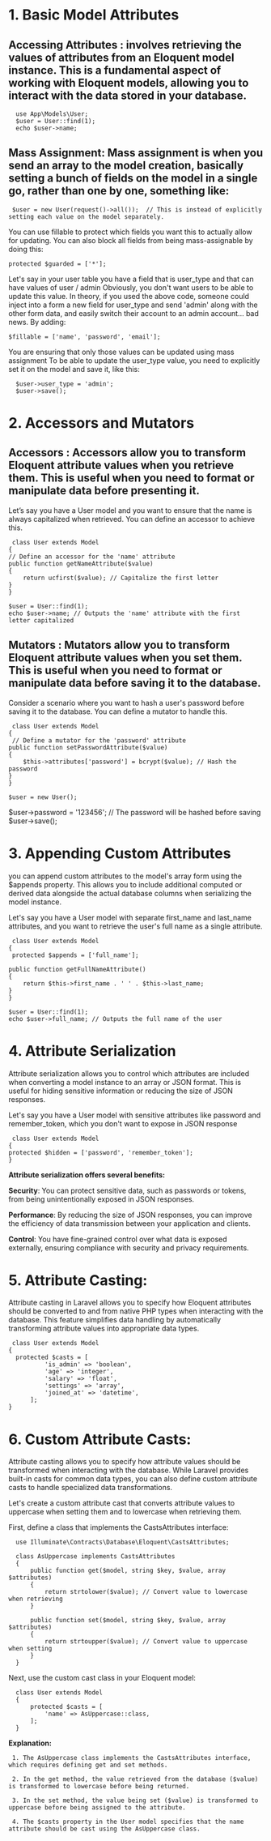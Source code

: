 
# 1. Basic Model Attributes
   ## Accessing Attributes :  involves retrieving the values of attributes from an Eloquent model instance. This is a fundamental aspect of working with Eloquent models, allowing  you to interact with the data stored in your database.
      use App\Models\User;
      $user = User::find(1);
      echo $user->name;

## Mass Assignment: Mass assignment is when you send an array to the model creation, basically setting a bunch of fields on the model in a single go, rather than one by one, something like:

     $user = new User(request()->all());  // This is instead of explicitly setting each value on the model separately.

You can use fillable to protect which fields you want this to actually allow for updating.
You can also block all fields from being mass-assignable by doing this:

    protected $guarded = ['*'];

Let's say in your user table you have a field that is user_type and that can have values of user / admin
Obviously, you don't want users to be able to update this value. In theory, if you used the above code, someone could inject into a form a new field for user_type and send 'admin' along with the other form data, and easily switch their account to an admin account... bad news.
By adding:

    $fillable = ['name', 'password', 'email'];

You are ensuring that only those values can be updated using mass assignment
To be able to update the user_type value, you need to explicitly set it on the model and save it, like this:

      $user->user_type = 'admin';
      $user->save();
# 2. Accessors and Mutators
  ## Accessors : Accessors allow you to transform Eloquent attribute values when you retrieve them. This is useful when you need to format or manipulate data before presenting it.
  
Let’s say you have a User model and you want to ensure that the name is always capitalized when retrieved. You can define an accessor to achieve this.

     class User extends Model
    {
    // Define an accessor for the 'name' attribute
    public function getNameAttribute($value)
    {
        return ucfirst($value); // Capitalize the first letter
    }
    }

    $user = User::find(1);
    echo $user->name; // Outputs the 'name' attribute with the first letter capitalized
    
  ## Mutators : Mutators allow you to transform Eloquent attribute values when you set them. This is useful when you need to format or manipulate data before saving it to the database.
  
Consider a scenario where you want to hash a user's password before saving it to the database. You can define a mutator to handle this.

     class User extends Model
    {
     // Define a mutator for the 'password' attribute
    public function setPasswordAttribute($value)
    {
        $this->attributes['password'] = bcrypt($value); // Hash the password
    }
    }

    $user = new User();
   $user->password = '123456'; // The password will be hashed before saving
   $user->save();

# 3. Appending Custom Attributes

  you can append custom attributes to the model's array form using the $appends property. This allows you to include additional computed or derived data alongside the actual database columns when serializing the model instance.

  Let's say you have a User model with separate first_name and last_name attributes, and you want to retrieve the user's full name as a single attribute.

     class User extends Model
    {
     protected $appends = ['full_name'];

    public function getFullNameAttribute()
    {
        return $this->first_name . ' ' . $this->last_name;
    }
    }

    $user = User::find(1);
    echo $user->full_name; // Outputs the full name of the user

    
# 4. Attribute Serialization

 Attribute serialization allows you to control which attributes are included when converting a model instance to an array or JSON format. This is useful for hiding sensitive information or reducing the size of JSON responses.
 
Let's say you have a User model with sensitive attributes like password and remember_token, which you don't want to expose in JSON response

     class User extends Model
    {
    protected $hidden = ['password', 'remember_token'];
    }

   **Attribute serialization offers several benefits:**
   
  **Security**: You can protect sensitive data, such as passwords or tokens, from being unintentionally exposed in JSON responses.
   
  **Performance**: By reducing the size of JSON responses, you can improve the efficiency of data transmission between your application and clients.
   
   **Control**: You have fine-grained control over what data is exposed externally, ensuring compliance with security and privacy requirements.
   

   # 5. Attribute Casting:
   
   Attribute casting in Laravel allows you to specify how Eloquent attributes should be converted to and from native PHP types when interacting with the database. This feature simplifies data handling by automatically transforming attribute values into appropriate data types.

     class User extends Model
    {
      protected $casts = [
              'is_admin' => 'boolean',
              'age' => 'integer',
              'salary' => 'float',
              'settings' => 'array',
              'joined_at' => 'datetime',
          ];
    }
       
# 6. Custom Attribute Casts:
Attribute casting allows you to specify how attribute values should be transformed when interacting with the database. While Laravel provides built-in casts for common data types, you can also define custom attribute casts to handle specialized data transformations.

Let's create a custom attribute cast that converts attribute values to uppercase when setting them and to lowercase when retrieving them.

First, define a class that implements the CastsAttributes interface:

      use Illuminate\Contracts\Database\Eloquent\CastsAttributes;

      class AsUppercase implements CastsAttributes
      {
          public function get($model, string $key, $value, array $attributes)
          {
              return strtolower($value); // Convert value to lowercase when retrieving
          }
      
          public function set($model, string $key, $value, array $attributes)
          {
              return strtoupper($value); // Convert value to uppercase when setting
          }
      }
      
Next, use the custom cast class in your Eloquent model:

      class User extends Model
      {
          protected $casts = [
              'name' => AsUppercase::class,
          ];
      }
**Explanation:**

     1. The AsUppercase class implements the CastsAttributes interface, which requires defining get and set methods.
     
     2. In the get method, the value retrieved from the database ($value) is transformed to lowercase before being returned.
     
     3. In the set method, the value being set ($value) is transformed to uppercase before being assigned to the attribute.
     
     4. The $casts property in the User model specifies that the name attribute should be cast using the AsUppercase class.
